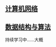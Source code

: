 ## [计算机网络](计算机网络/计算机网络.md)
## [数据结构与算法](https://github.com/PCCAG/-----/blob/main/%E8%AE%A1%E7%AE%97%E6%9C%BA%E7%BD%91%E7%BB%9C.md)



持续学习中......大概